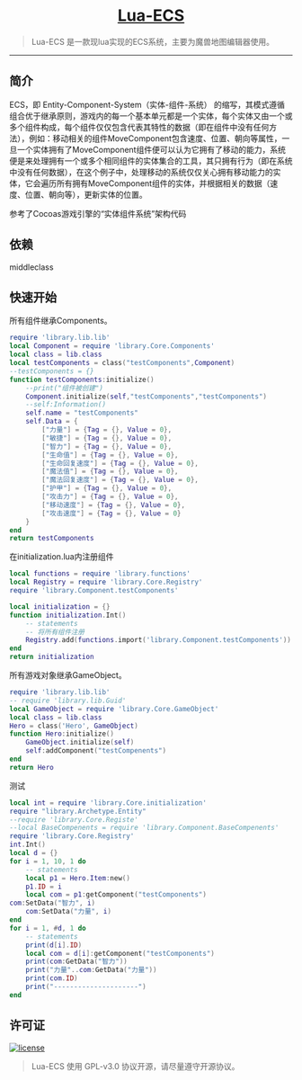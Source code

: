 <h1 align="center"><a href="https://github.com/halo-dev" target="_blank">Lua-ECS</a></h1>

> Lua-ECS 是一款现lua实现的ECS系统，主要为魔兽地图编辑器使用。

------------------------------

## 简介

ECS，即 Entity-Component-System（实体-组件-系统） 的缩写，其模式遵循组合优于继承原则，游戏内的每一个基本单元都是一个实体，每个实体又由一个或多个组件构成，每个组件仅仅包含代表其特性的数据（即在组件中没有任何方法），例如：移动相关的组件MoveComponent包含速度、位置、朝向等属性，一旦一个实体拥有了MoveComponent组件便可以认为它拥有了移动的能力，系统便是来处理拥有一个或多个相同组件的实体集合的工具，其只拥有行为（即在系统中没有任何数据），在这个例子中，处理移动的系统仅仅关心拥有移动能力的实体，它会遍历所有拥有MoveComponent组件的实体，并根据相关的数据（速度、位置、朝向等），更新实体的位置。

参考了Cocoas游戏引擎的“实体组件系统”架构代码
## 依赖 
middleclass
## 快速开始
所有组件继承Components。
```lua
require 'library.lib.lib'
local Component = require 'library.Core.Components'
local class = lib.class
local testComponents = class("testComponents",Component)
--testComponents = {}
function testComponents:initialize()
    --print("组件被创建")
    Component.initialize(self,"testComponents","testComponents")
    --self:Information()
    self.name = "testComponents"
    self.Data = {
        ["力量"] = {Tag = {}, Value = 0},
        ["敏捷"] = {Tag = {}, Value = 0},
        ["智力"] = {Tag = {}, Value = 0},
        ["生命值"] = {Tag = {}, Value = 0},
        ["生命回复速度"] = {Tag = {}, Value = 0},
        ["魔法值"] = {Tag = {}, Value = 0},
        ["魔法回复速度"] = {Tag = {}, Value = 0},
        ["护甲"] = {Tag = {}, Value = 0},
        ["攻击力"] = {Tag = {}, Value = 0},
        ["移动速度"] = {Tag = {}, Value = 0},
        ["攻击速度"] = {Tag = {}, Value = 0}
    }
end
return testComponents
```
在initialization.lua内注册组件
```lua
local functions = require 'library.functions'
local Registry = require 'library.Core.Registry'
require 'library.Component.testComponents'

local initialization = {}
function initialization.Int()
    -- statements
    -- 将所有组件注册
    Registry.add(functions.import('library.Component.testComponents'))
end
return initialization
```
所有游戏对象继承GameObject。
```lua
require 'library.lib.lib'
-- require 'library.lib.Guid'
local GameObject = require 'library.Core.GameObject'
local class = lib.class
Hero = class('Hero', GameObject)
function Hero:initialize()
    GameObject.initialize(self)
    self:addComponent("testCompenents")
end
return Hero
```
测试
```lua
local int = require 'library.Core.initialization'
require "library.Archetype.Entity"
--require 'library.Core.Registe'
--local BaseCompenents = require 'library.Component.BaseCompenents'
require 'library.Core.Registry'
int.Int()
local d = {}
for i = 1, 10, 1 do
    -- statements
    local p1 = Hero.Item:new()
    p1.ID = i
    local com = p1:getComponent("testComponents")
com:SetData("智力", i)  
    com:SetData("力量", i)
end
for i = 1, #d, 1 do
    -- statements
    print(d[i].ID)
    local com = d[i]:getComponent("testComponents")
    print(com:GetData("智力"))
    print("力量"..com:GetData("力量"))
    print(com.ID)
    print("---------------------")
end
```

## 许可证

[![license](https://img.shields.io/github/license/halo-dev/halo.svg?style=flat-square)](https://github.com/halo-dev/halo/blob/master/LICENSE)

> Lua-ECS 使用 GPL-v3.0 协议开源，请尽量遵守开源协议。
